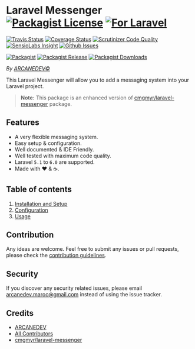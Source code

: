 # Laravel Messenger [![Packagist License][badge_license]](LICENSE.md) [![For Laravel][badge_laravel]][link-github-repo]

[![Travis Status][badge_build]][link-travis]
[![Coverage Status][badge_coverage]][link-scrutinizer]
[![Scrutinizer Code Quality][badge_quality]][link-scrutinizer]
[![SensioLabs Insight][badge_insight]][link-insight]
[![Github Issues][badge_issues]][link-github-issues]

[![Packagist][badge_package]][link-packagist]
[![Packagist Release][badge_release]][link-packagist]
[![Packagist Downloads][badge_downloads]][link-packagist]

*By [ARCANEDEV&copy;](http://www.arcanedev.net/)*

This Laravel Messenger will allow you to add a messaging system into your Laravel project.

 > **Note:** This package is an enhanced version of [cmgmyr/laravel-messenger](https://github.com/cmgmyr/laravel-messenger) package.

## Features

  * A very flexible messaging system.
  * Easy setup &amp; configuration.
  * Well documented &amp; IDE Friendly.
  * Well tested with maximum code quality.
  * Laravel `5.1` to `6.0` are supported.
  * Made with :heart: &amp; :coffee:.
  
## Table of contents

  1. [Installation and Setup](_docs/1-Installation-and-Setup.md)
  2. [Configuration](_docs/2-Configuration.md)
  3. [Usage](_docs/3-Usage.md)

## Contribution

Any ideas are welcome. Feel free to submit any issues or pull requests, please check the [contribution guidelines](CONTRIBUTING.md).

## Security

If you discover any security related issues, please email arcanedev.maroc@gmail.com instead of using the issue tracker.

## Credits

  - [ARCANEDEV][link-author]
  - [All Contributors][link-contributors]
  - [cmgmyr/laravel-messenger](https://github.com/cmgmyr/laravel-messenger)

[badge_laravel]:      https://img.shields.io/badge/Laravel-5.1%20to%206.0-orange.svg?style=flat-square
[badge_license]:      https://img.shields.io/packagist/l/arcanedev/laravel-messenger.svg?style=flat-square
[badge_build]:        https://img.shields.io/travis/ARCANEDEV/LaravelMessenger.svg?style=flat-square
[badge_coverage]:     https://img.shields.io/scrutinizer/coverage/g/ARCANEDEV/LaravelMessenger.svg?style=flat-square
[badge_quality]:      https://img.shields.io/scrutinizer/g/ARCANEDEV/LaravelMessenger.svg?style=flat-square
[badge_insight]:      https://img.shields.io/sensiolabs/i/0fe62754-1219-409a-9d05-b6ae7e3e342f.svg?style=flat-square
[badge_issues]:       https://img.shields.io/github/issues/ARCANEDEV/LaravelMessenger.svg?style=flat-square
[badge_package]:      https://img.shields.io/badge/package-arcanedev/laravel--messenger-blue.svg?style=flat-square
[badge_release]:      https://img.shields.io/packagist/v/arcanedev/laravel-messenger.svg?style=flat-square
[badge_downloads]:    https://img.shields.io/packagist/dt/arcanedev/laravel-messenger.svg?style=flat-square

[link-author]:        https://github.com/arcanedev-maroc
[link-github-repo]:   https://github.com/ARCANEDEV/LaravelMessenger
[link-github-issues]: https://github.com/ARCANEDEV/LaravelMessenger/issues
[link-contributors]:  https://github.com/ARCANEDEV/LaravelMessenger/graphs/contributors
[link-packagist]:     https://packagist.org/packages/arcanedev/laravel-messenger
[link-travis]:        https://travis-ci.org/ARCANEDEV/LaravelMessenger
[link-scrutinizer]:   https://scrutinizer-ci.com/g/ARCANEDEV/LaravelMessenger/?branch=master
[link-insight]:       https://insight.sensiolabs.com/projects/0fe62754-1219-409a-9d05-b6ae7e3e342f
